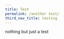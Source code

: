 ```yaml
---
title: Test
permalink: /another test/
third_nav_title: testing
---
```


nothing but just a test

<script src="/jquery/jquery.min.js"></script>
<script src="/jquery/bp-menu-new-tab.js"></script>
